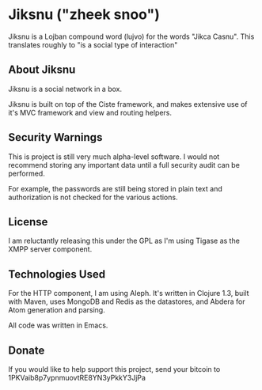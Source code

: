 # Jiksnu ("zheek snoo")

Jiksnu is a Lojban compound word (lujvo) for the words "Jikca
Casnu". This translates roughly to "is a social type of interaction"

## About Jiksnu

Jiksnu is a social network in a box.

Jiksnu is built on top of the Ciste framework, and makes extensive use
of it's MVC framework and view and routing helpers.

## Security Warnings

This is project is still very much alpha-level software. I would not
recommend storing any important data until a full security audit can
be performed.

For example, the passwords are still being stored in plain text and
authorization is not checked for the various actions.

## License

I am reluctantly releasing this under the GPL as I'm using Tigase as
the XMPP server component.

## Technologies Used

For the HTTP component, I am using Aleph. It's written in Clojure 1.3,
built with Maven, uses MongoDB and Redis as the datastores, and Abdera for Atom
generation and parsing.

All code was written in Emacs.

## Donate

If you would like to help support this project, send your bitcoin to
1PKVaib8p7ypnmuovtRE8YN3yPkkY3JjPa
